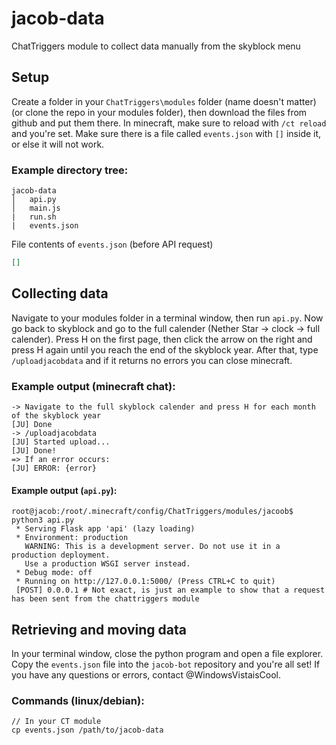 # jacob-data
ChatTriggers module to collect data manually from the skyblock menu

## Setup
Create a folder in your `ChatTriggers\modules` folder (name doesn't matter) (or clone the repo in your modules folder), then download the files from github and put them there. In minecraft, make sure to reload with `/ct reload` and you're set. Make sure there is a file called `events.json` with `[]` inside it, or else it will not work.

### Example directory tree:
```
jacob-data
│   api.py
│   main.js
|   run.sh
|   events.json
```
File contents of `events.json` (before API request)
```json
[]
```

## Collecting data
Navigate to your modules folder in a terminal window, then run `api.py`. Now go back to skyblock and go to the full calender (Nether Star -> clock -> full calender). Press H on the first page, then click the arrow on the right and press H again until you reach the end of the skyblock year. After that, type `/uploadjacobdata` and if it returns no errors you can close minecraft.

### Example output (minecraft chat):
```
-> Navigate to the full skyblock calender and press H for each month of the skyblock year
[JU] Done
-> /uploadjacobdata
[JU] Started upload...
[JU] Done!
=> If an error occurs:
[JU] ERROR: {error}
```
#### Example output (`api.py`):
```
root@jacob:/root/.minecraft/config/ChatTriggers/modules/jacoob$ python3 api.py
 * Serving Flask app 'api' (lazy loading)
 * Environment: production
   WARNING: This is a development server. Do not use it in a production deployment.
   Use a production WSGI server instead.
 * Debug mode: off
 * Running on http://127.0.0.1:5000/ (Press CTRL+C to quit)
 [POST] 0.0.0.1 # Not exact, is just an example to show that a request has been sent from the chattriggers module
```

## Retrieving and moving data
In your terminal window, close the python program and open a file explorer. Copy the `events.json` file into the `jacob-bot` repository and you're all set! If you have any questions or errors, contact @WindowsVistaisCool.

### Commands (linux/debian):
```
// In your CT module
cp events.json /path/to/jacob-data
```
